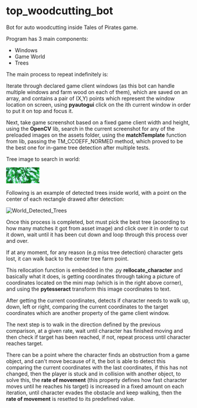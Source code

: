 # top_woodcutting_bot

Bot for auto woodcutting inside Tales of Pirates game.

Program has 3 main components:

 - Windows
 - Game World
 - Trees

The main process to repeat indefinitely is:

Iterate through declared game client windows (as this bot can handle multiple windows and farm wood on each of them), which are saved on an array, and contains a pair of (X,Y) points which represent the window location on screen, using **pyautogui** click on the ith current window in order to put it on top and focus it.

Next, take game screenshot based on a fixed game client width and height, using the **OpenCV** lib, search in the current screenshot for any of the preloaded images on the assets folder, using the **matchTemplate** function from lib, passing the TM_CCOEFF_NORMED method, which proved to be the best one for in-game tree detection after multiple tests.

Tree image to search in world:

![Tree](https://github.com/steelherrera/top_woodcutting_bot/blob/master/assets/second_match.png?raw=true)

Following is an example of detected trees inside world, with a point on the center of each rectangle drawed after detection:

![World_Detected_Trees](https://drive.google.com/uc?export=download&id=1Kec4RB-fzOJ4nptC0vWhkW4_xgIoycrE)

Once this process is completed, bot must pick the best tree (acoording to how many matches it got from asset image) and click over it in order to cut it down, wait until it has been cut down and loop through this process over and over.

If at any moment, for any reason (e.g miss tree detection) character gets lost, it can walk back to the center tree farm point.

This rellocation function is embedded in the .py **rellocate_character** and basically what it does, is getting coordinates through taking a picture of coordinates located on the mini map (which is in the right above corner), and using the **pytesseract** transform this image coordinates to text.

After getting the current coordinates, detects if character needs to walk up, down, left or right, comparing the current coordinates to the target coordinates which are another property of the game client window.

The next step is to walk in the direction defined by the previous comparison, at a given rate, wait until character has finished moving and then check if target has been reached, if not, repeat process until character reaches target.

There can be a point where the character finds an obstruction from a game object, and can't move because of it, the bot is able to detect this comparing the current coordinates with the last coordinates, if this has not changed, then the player is stuck and in collision with another object, to solve this, the **rate of movement** (this property defines how fast character moves until he reaches his target) is increased in a fixed amount on each iteration, until character evades the obstacle and keep walking, then the **rate of movement** is resetted to its predefined value.